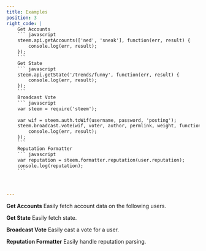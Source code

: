 ```yaml
---
title: Examples
position: 3
right_code: |
    Get Accounts
    ``` javascript
    steem.api.getAccounts(['ned', 'sneak'], function(err, result) {
        console.log(err, result);
    });
    ```
    Get State
    ``` javascript
    steem.api.getState('/trends/funny', function(err, result) {
        console.log(err, result);
    });
    ```
    Broadcast Vote
    ``` javascript
    var steem = require('steem');
    
    var wif = steem.auth.toWif(username, password, 'posting');
    steem.broadcast.vote(wif, voter, author, permlink, weight, function(err, result) {
        console.log(err, result);
    });
    ```
    Reputation Formatter
    ``` javascript
    var reputation = steem.formatter.reputation(user.reputation);
    console.log(reputation);
    ```
   
        
            
---
```


**Get Accounts** Easily fetch account data on the following users. 

**Get State** Easily fetch state. 

**Broadcast Vote** Easily cast a vote for a user. 

**Reputation Formatter** Easily handle reputation parsing. 
